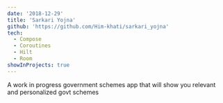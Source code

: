 ```yaml
---
date: '2018-12-29'
title: 'Sarkari Yojna'
github: 'https://github.com/Him-khati/sarkari_yojna'
tech:
  - Compose
  - Coroutines
  - Hilt
  - Room
showInProjects: true
---
```


A work in progress government schemes app that will show you relevant and personalized govt schemes
